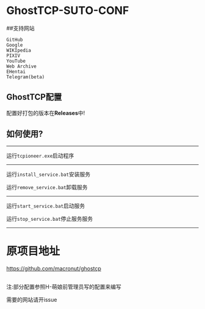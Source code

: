 # GhostTCP-SUTO-CONF
##支持网站
```
GitHub
Google
WIKIpedia
PIXIV
YouTube
Web Archive
EHentai
Telegram(beta)
```

## GhostTCP配置

配置好打包的版本在**Releases**中!

## 如何使用?

---

运行`tcpioneer.exe`启动程序

---

运行`install_service.bat`安装服务

运行`remove_service.bat`卸载服务

---

运行`start_service.bat`启动服务

运行`stop_service.bat`停止服务服务

---

# 原项目地址

https://github.com/macronut/ghostcp

##
注:部分配置参照H-萌娘前管理员写的配置来编写

需要的网站请开issue
